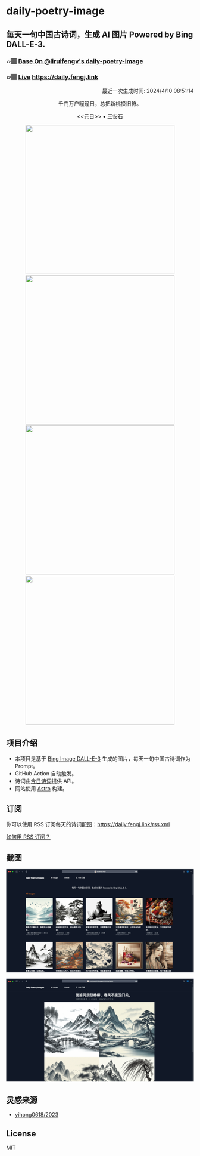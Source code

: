 
# daily-poetry-image

## 每天一句中国古诗词，生成 AI 图片 Powered by Bing DALL-E-3.

### 👉🏽 [Base On @liruifengv's daily-poetry-image](https://github.com/liruifengv/daily-poetry-image)

### 👉🏽 [Live](https://daily.fengj.link) https://daily.fengj.link

<p align="right">
  最近一次生成时间: 2024/4/10 08:51:14
</p>
<p align="center">
千门万户曈曈日，总把新桃换旧符。
</p>
<p align="center">
<<元日>> • 王安石
</p>
<p align="center">
<img src="https://tse2.mm.bing.net/th/id/OIG1..sfO1r2iP0m6XwJwRpPD" height="400" width="400" />
<img src="https://tse3.mm.bing.net/th/id/OIG1.QRQQo7OpvY.UFGJ2gSyJ" height="400" width="400" />
<img src="https://tse4.mm.bing.net/th/id/OIG1.4ldaVnTDUIrWdDU6zqhA" height="400" width="400" />
<img src="https://tse1.mm.bing.net/th/id/OIG1.506Q.VshQnnXhXwc89Mz" height="400" width="400" />
</p>

## 项目介绍

-   本项目是基于 [Bing Image DALL-E-3](https://www.bing.com/images/create) 生成的图片，每天一句中国古诗词作为 Prompt。
-   GitHub Action 自动触发。
-   诗词由[今日诗词](https://www.jinrishici.com/)提供 API。
-   网站使用 [Astro](https://astro.build) 构建。

## 订阅

你可以使用 RSS 订阅每天的诗词配图：https://daily.fengj.link/rss.xml

[如何用 RSS 订阅？](https://zhuanlan.zhihu.com/p/55026716)

## 截图

![图片列表](./screenshots/Snipaste_2023-12-28_21-00-26.png)

![图片详情](./screenshots/Snipaste_2023-12-28_21-00-53.png)

## 灵感来源

-   [yihong0618/2023](https://github.com/yihong0618/2023)

## License

MIT
